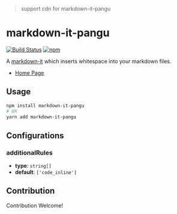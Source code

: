 > support cdn for markdown-it-pangu

# markdown-it-pangu

[![Build Status](https://travis-ci.org/Shigma/markdown-it-pangu.svg?branch=master)](https://travis-ci.org/Shigma/markdown-it-pangu)
[![npm](https://img.shields.io/npm/v/markdown-it-pangu.svg)](https://www.npmjs.com/package/markdown-it-pangu)

A [markdown-it](https://github.com/markdown-it/markdown-it) which inserts whitespace into your markdown files.

- [Home Page](https://shigma.github.io/markdown-it-pangu/)

## Usage

```bash
npm install markdown-it-pangu
# OR
yarn add markdown-it-pangu
```

## Configurations

### additionalRules

- **type**: `string[]`
- **default**: `['code_inline']`

## Contribution

Contribution Welcome!
